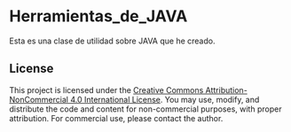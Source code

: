 # Herramientas_de_JAVA
Esta es una clase de utilidad sobre JAVA que he creado.


## License

This project is licensed under the [Creative Commons Attribution-NonCommercial 4.0 International License](https://creativecommons.org/licenses/by-nc/4.0/). You may use, modify, and distribute the code and content for non-commercial purposes, with proper attribution. For commercial use, please contact the author.
